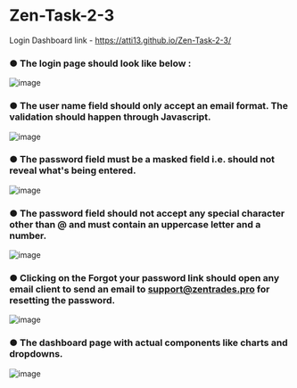 # Zen-Task-2-3
Login Dashboard
link -  https://atti13.github.io/Zen-Task-2-3/

### ● The login page should look like below :
![image](https://github.com/atti13/Zen-Task-2-3/assets/115044833/e8e5c2ab-05fc-4818-8fb1-a324a40ac8b7)

### ● The user name field should only accept an email format. The validation should happen through Javascript.
![image](https://github.com/atti13/Zen-Task-2-3/assets/115044833/899fd522-5665-4365-a99d-33ff27e0432c)

### ● The password field must be a masked field i.e. should not reveal what's being entered.
![image](https://github.com/atti13/Zen-Task-2-3/assets/115044833/0acbf48a-8fa9-48d3-90a9-cbb63fd293f2)

### ● The password field should not accept any special character other than @ and must contain an uppercase letter and a number.
![image](https://github.com/atti13/Zen-Task-2-3/assets/115044833/1a73311a-ddc5-4904-905a-b13e5ef640ce)

### ● Clicking on the Forgot your password link should open any email client to send an email to support@zentrades.pro for resetting the password.
![image](https://github.com/atti13/Zen-Task-2-3/assets/115044833/bff960b2-9072-4a53-9898-7cc4a830ec1c)

### ● The dashboard page with actual components like charts and dropdowns.
![image](https://github.com/atti13/Zen-Task-2-3/assets/115044833/f359cfd4-f5a3-4039-93d1-394f93a67252)
